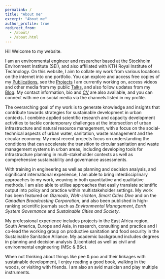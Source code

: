 ```yaml
---
permalink: /
title: "About me"
excerpt: "About me"
author_profile: true
redirect_from: 
  - /about/
  - /about.html
---
```

Hi! Welcome to my website.

I am an environmental engineer and researcher based at the Stockholm Environment Institute (SEI), and also affiliated with KTH Royal Institute of Technology. On this website, I aim to collate my work from various locations on the internet into one portfolio. You can explore and access free copies of my [Publications](/publications), see the [Projects](/projects) I am currently working on, access videos and other media from my public [Talks](/talks), and also follow updates from my [Blog](/posts). My contact information, bio and [CV](/cv) are also available, and you can connect with me on social media via the channels listed in my profile.

The overarching goal of my work is to generate knowledge and insights that contribute towards strategies for sustainable development in urban contexts. I combine applied scientific research and capacity development activities to tackle contemporary challenges at the intersection of urban
infrastructure and natural resource management, with a focus on the social-technical aspects of urban water, sanitation, waste management and the circular economy. My most recent projects focus on understanding the conditions that can accelerate the transition to circular sanitation and waste management systems in urban areas, including developing tools for infrastructure planning in multi-stakeholder contexts as well as comprehensive sustainability and governance assessments. 

With training in engineering as well as planning and decision analysis, and significant international experience, I am able to bring interdisciplinary approaches to my work, weaving in both quantitative and qualitative methods. I am also able to utilise approaches that easily translate scientific output into policy and practice within multistakeholder settings. My work has been featured on *Gizmodo*, *Welt-sichten*, *Smart Cities Dive* and on the *Canadian Broadcasting Corporation*, and also been published in high-ranking scientific journals such as *Environmental Management*, *Earth System Governance* and *Sustainable Cities and Society*.

My professional experience includes projects in the East Africa region, South America, Europe and Asia, in research, consulting and practice and I co-lead the working group on productive sanitation and food security in the Sustainable Sanitation Alliance. My academic background includes degrees in planning and decision analysis (Licentiate) as well as civil and environmental engineering (MSc & BSc). 

When not thinking about things like pee & poo and their linkages with sustainable development, I enjoy reading a good book, walking in the woods, or visiting with friends. I am also an avid musician and play multiple instruments.
